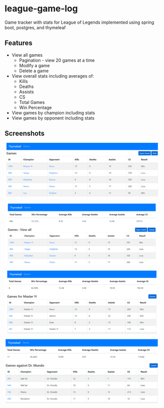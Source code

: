 # league-game-log
Game tracker with stats for League of Legends implemented using spring boot, postgres, and thymeleaf


## Features
- View all games
  - Pagination - view 20 games at a time
  - Modify a game
  - Delete a game
- View overall stats including averages of:
  - Kills
  - Deaths
  - Assists
  - CS
  - Total Games
  - Win Percentage
- View games by champion including stats
- View games by opponent including stats


## Screenshots
![Image of List](https://github.com/enielsen3/league-game-log/blob/master/images/list.PNG)

![Image of Stats](https://github.com/enielsen3/league-game-log/blob/master/images/stats.PNG)

![Image of Stats](https://github.com/enielsen3/league-game-log/blob/master/images/champion.PNG)

![Image of Stats](https://github.com/enielsen3/league-game-log/blob/master/images/opponent.PNG)